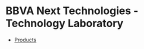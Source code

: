 # BBVA Next Technologies - Technology Laboratory

* [Products](https://github.com/beeva/TECH_LAB-wiki/wiki)
